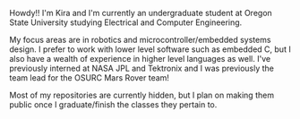 Howdy!! I'm Kira and I'm currently an undergraduate student at Oregon State University studying Electrical and Computer Engineering.

My focus areas are in robotics and microcontroller/embedded systems design. I prefer to work with lower level software such as embedded C, but I also have a wealth of experience in higher level languages as well. I've previously interned at NASA JPL and Tektronix and I was previously the team lead for
the OSURC Mars Rover team!

Most of my repositories are currently hidden, but I plan on making them public once I graduate/finish the classes they pertain to. 

<!---
kira-the-engineer/kira-the-engineer is a ✨ special ✨ repository because its `README.md` (this file) appears on your GitHub profile.
You can click the Preview link to take a look at your changes.
--->
